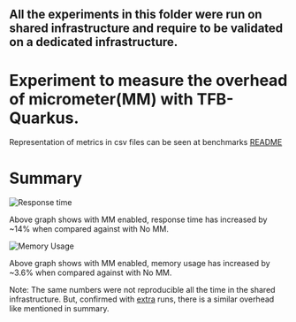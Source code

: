 ## All the experiments in this folder were run on shared infrastructure and require to be validated on a dedicated infrastructure.

# Experiment to measure the overhead of micrometer(MM) with TFB-Quarkus.
Representation of metrics in csv files can be seen at benchmarks [README](https://github.com/kruize/benchmarks/tree/master/techempower/README.md)

# Summary 

![Response time](https://user-images.githubusercontent.com/17760990/122808792-f173a400-d2ea-11eb-8971-2b82381f722d.png)

Above graph shows with MM enabled, response time has increased by ~14% when compared against with No MM.

![Memory Usage](https://user-images.githubusercontent.com/17760990/122808797-f3d5fe00-d2ea-11eb-80be-616303c8c345.png)

Above graph shows with MM enabled, memory usage has increased by ~3.6% when compared against with No MM.

Note: The same numbers were not reproducible all the time in the shared infrastructure. But, confirmed with [extra](/extras) runs, there is a similar overhead like mentioned in summary.
